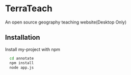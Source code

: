 
# TerraTeach

An open source geography teaching website(Desktop Only)
## Installation

Install my-project with npm

```bash
  cd annotate
  npm install 
  node app.js

```
    
